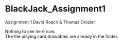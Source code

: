 # BlackJack_Assignment1

Assignment 1
David Roach & Thomas Crozier

Nothing to see here now.  
The the playing card drawables are already in the folder.

